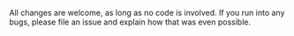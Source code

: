 All changes are welcome, as long as no code is involved. If you run into any bugs, please file an issue and explain how that was even possible.
